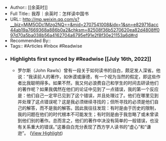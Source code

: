 - Author:: [[余英时]]
- Full Title:: 我荐｜余英时：怎样读中国书
- URL:: http://mp.weixin.qq.com/s?__biz=MjM5ODc1Mzg2NQ==&mid=2707541008&idx=1&sn=e829716acc44ab19a7669368a886b0a2&chksm=82508f36b5270620ea82d4808ff097d70a5ba038b56a4162704a6795ef91e2f8f30e21153a6d#rd
- Recommended By::
- Tags:: #Articles #Inbox #Readwise
- ### Highlights first synced by #Readwise [[July 16th, 2022]]
    - 罗尔斯（John Rawls）曾有一段关于如何读书的自白，颇足发人深省。他说：“我读前人的著作，如休谟或康德，有一个视为当然的假定，即这些作者比我聪明得多。如果不然，我又何必浪费自己和学生的时间去研读他们的著作呢？如果我偶然在他们的论证中见到了一点错误，我的第一个反应是：他们自己一定早已见到了这个错误，并且处理过了。他们在哪里见到并处理了这点错误呢？这是我必须继续寻找的；但所寻找的必须是他们自己的解答，而不是我的解答。因此我往往发现：有时是由于历史的限制，我的问题在他们的时代根本不可能发生；有时则是由于我忽略了或未曾读到他们别的著作。总而言之，他们的著作中决没有简单的一般错误，也没有关系重大的错误。”这番自白充分表现了西方学人读书的“虚心”和“谦逊”。 ([View Highlight](https://instapaper.com/read/1522193600/20079347))
